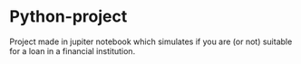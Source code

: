 # Python-project
Project made in jupiter notebook which simulates if you are (or not) suitable for a loan in a financial institution.
